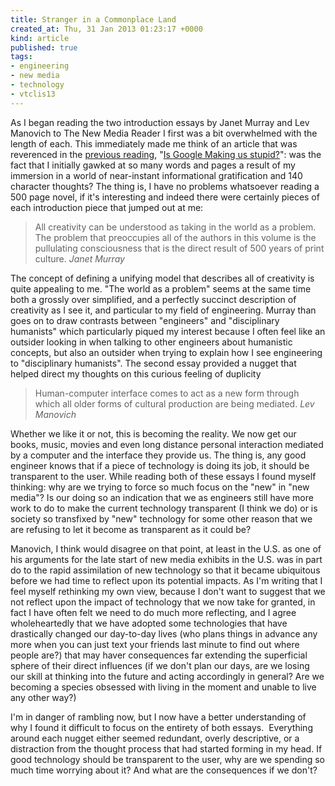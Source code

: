 ```yaml
---
title: Stranger in a Commonplace Land
created_at: Thu, 31 Jan 2013 01:23:17 +0000
kind: article
published: true
tags:
- engineering
- new media
- technology
- vtclis13
---
```


As I began reading the two introduction essays by Janet Murray and Lev
Manovich to The New Media Reader I first was a bit overwhelmed with
the length of each. This immediately made me think of an article that
was reverenced in the [previous
reading](http://www.guardian.co.uk/technology/2010/jun/20/internet-everything-need-to-know),
"[Is Google Making us
stupid?](http://www.theatlantic.com/magazine/archive/2008/07/is-google-making-us-stupid/306868/)":
was the fact that I initially gawked at so many words and pages a
result of my immersion in a world of near-instant informational
gratification and 140 character thoughts? The thing is, I have no
problems whatsoever reading a 500 page novel, if it's interesting and
indeed there were certainly pieces of each introduction piece that
jumped out at me: 

> All creativity can be understood as taking in the world as a
> problem. The problem that preoccupies all of the authors in this
> volume is the pullulating consciousness that is the direct result of
> 500 years of print culture. <cite>Janet Murray</cite>

The concept of defining a unifying model that
describes all of creativity is quite appealing to me. "The world as a
problem" seems at the same time both a grossly over simplified, and a
perfectly succinct description of creativity as I see it, and
particular to my field of engineering. Murray than goes on to draw
contrasts between "engineers" and "disciplinary humanists" which
particularly piqued my interest because I often feel like an outsider
looking in when talking to other engineers about humanistic concepts,
but also an outsider when trying to explain how I see engineering to
"disciplinary humanists". The second essay provided a nugget that
helped direct my thoughts on this curious feeling of duplicity

> Human-computer interface comes to act as a new form through which
> all older forms of cultural production are being mediated. <cite>Lev
> Manovich</cite>

Whether we like it or not, this is becoming the reality. We now get
our books, music, movies and even long distance personal interaction
mediated by a computer and the interface they provide us. The thing
is, any good engineer knows that if a piece of technology is doing its
job, it should be transparent to the user. While reading both of
these essays I found myself thinking: why are we trying to force so
much focus on the "new" in "new media"? Is our doing so an indication
that we as engineers still have more work to do to make the current
technology transparent (I think we do) or is society so transfixed by
"new" technology for some other reason that we are refusing to let it
become as transparent as it could be?

Manovich, I think would disagree on that point, at least in the
U.S. as one of his arguments for the late start of new media exhibits
in the U.S. was in part do to the rapid assimilation of new technology
so that it became ubiquitous before we had time to reflect upon its
potential impacts. As I'm writing that I feel myself rethinking my own
view, because I don't want to suggest that we not reflect upon the
impact of technology that we now take for granted, in fact I have
often felt we need to do much more reflecting, and I agree
wholeheartedly that we have adopted some technologies that have
drastically changed our day-to-day lives (who plans things in advance
any more when you can just text your friends last minute to find out
where people are?) that may haver consequences far extending the
superficial sphere of their direct influences (if we don't plan our
days, are we losing our skill at thinking into the future and acting
accordingly in general? Are we becoming a species obsessed with living
in the moment and unable to live any other way?)

I'm in danger of rambling now, but I now have a better understanding
of why I found it difficult to focus on the entirety of both
essays.  Everything around each nugget either seemed redundant, overly
descriptive, or a distraction from the thought process that had
started forming in my head. If good technology should be transparent
to the user, why are we spending so much time worrying about it? And
what are the consequences if we don't?

